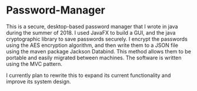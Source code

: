 # Password-Manager

This is a secure, desktop-based password manager that I wrote in java during the summer of 2018. I used JavaFX to build a GUI, and the java cryptographic library to save passwords securely.
I encrypt the passwords using the AES encryption algorithm, and then write them to a JSON file using the maven package Jackson Databind. This method allows them to be portable and easily migrated between machines. The software is written using the MVC pattern.

I currently plan to rewrite this to expand its current functionality and improve its system design.
